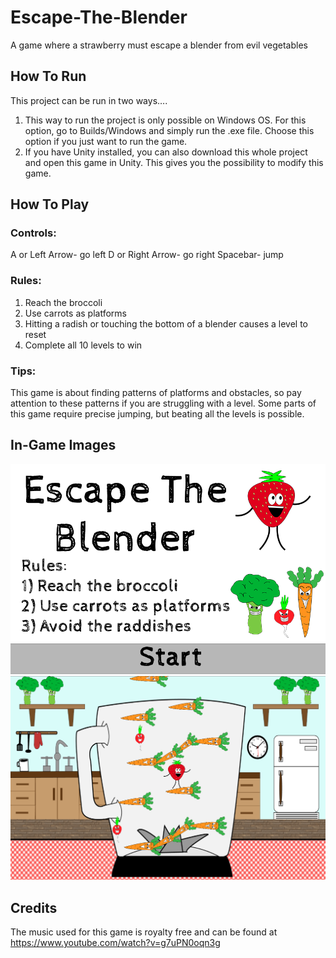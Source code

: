 # Escape-The-Blender
A game where a strawberry must escape a blender from evil vegetables

## How To Run
This project can be run in two ways….
1)	This way to run the project is only possible on Windows OS. For this option, go to Builds/Windows and simply run the .exe file. Choose this option if you just want to run the game.
2)	If you have Unity installed, you can also download this whole project and open this game in Unity. This gives you the possibility to modify this game.

## How To Play
### Controls:
A or Left Arrow- go left
D or Right Arrow- go right
Spacebar- jump

### Rules:
1)	Reach the broccoli 
2)	Use carrots as platforms
3)	Hitting a radish or touching the bottom of a blender causes a level to reset
4)	Complete all 10 levels to win

### Tips:
This game is about finding patterns of platforms and obstacles, so pay attention to these patterns if you are struggling with a level. Some parts of this game require precise jumping, but beating all the levels is possible. 

## In-Game Images
![](TitleScreen.png)
![](InGameImage.png) 

## Credits
The music used for this game is royalty free and can be found at https://www.youtube.com/watch?v=g7uPN0oqn3g
